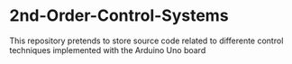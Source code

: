 # 2nd-Order-Control-Systems
This repository pretends to store source code related to differente control techniques implemented with the Arduino Uno board

